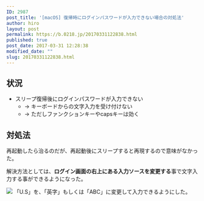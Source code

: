 ```yaml
---
ID: 2987
post_title: '[macOS] 復帰時にログインパスワードが入力できない場合の対処法'
author: hiro
layout: post
permalink: https://b.0218.jp/20170331122838.html
published: true
post_date: 2017-03-31 12:28:38
modified_date: ""
slug: 20170331122838.html
---
```

## 状況
* スリープ復帰後にログインパスワードが入力できない
  * → キーボードからの文字入力を受け付けない
  * → ただしファンクションキーやcapsキーは効く

## 対処法
再起動したら治るのだが、再起動後にスリープすると再現するので意味がなかった。

解決方法としては、**ログイン画面の右上にある入力ソースを変更する**事で文字入力する事ができるようになった。

![](https://i.imgur.com/QsCG7so.png)
「U.S」を、「英字」もしくは「ABC」に変更して入力できるようにした。